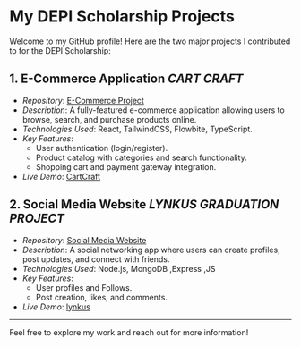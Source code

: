 # My DEPI Scholarship Projects

Welcome to my GitHub profile! Here are the two major projects I contributed to for the DEPI Scholarship:

## 1. E-Commerce Application *CART CRAFT*
- *Repository*: [E-Commerce Project](https://github.com/abdoSamehDev/cart-craft)
- *Description*: A fully-featured e-commerce application allowing users to browse, search, and purchase products online.
- *Technologies Used*: React, TailwindCSS, Flowbite, TypeScript.
- *Key Features*:
  - User authentication (login/register).
  - Product catalog with categories and search functionality.
  - Shopping cart and payment gateway integration.
- *Live Demo*: [CartCraft](https://cart-craft.pages.dev/?q=)

## 2. Social Media Website *LYNKUS* *GRADUATION PROJECT*
- *Repository*: [Social Media Website](https://github.com/abdoSamehDev/lynkus)
- *Description*: A social networking app where users can create profiles, post updates, and connect with friends.
- *Technologies Used*: Node.js, MongoDB ,Express ,JS
- *Key Features*:
  - User profiles and Follows.
  - Post creation, likes, and comments.
- *Live Demo*: [lynkus](https://lynkus-client.vercel.app/welcome)

---
Feel free to explore my work and reach out for more information!
